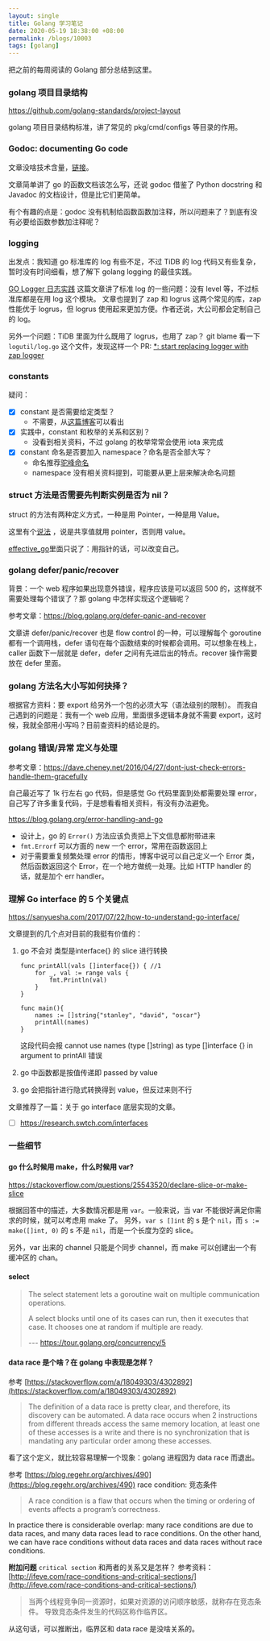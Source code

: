 ```yaml
---
layout: single
title: Golang 学习笔记
date: 2020-05-19 18:38:00 +08:00
permalink: /blogs/10003
tags: [golang]
---
```


把之前的每周阅读的 Golang 部分总结到这里。


### golang 项目目录结构

<https://github.com/golang-standards/project-layout>

golang 项目目录结构标准，讲了常见的 pkg/cmd/configs 等目录的作用。

### Godoc: documenting Go code

文章没啥技术含量，[链接](https://blog.golang.org/godoc-documenting-go-code)。

文章简单讲了 go 的函数文档该怎么写，还说 godoc 借鉴了 Python docstring 和 Javadoc 的文档设计，但是比它们更简单。

有个有趣的点是：godoc 没有机制给函数函数加注释，所以问题来了？到底有没有必要给函数参数加注释呢？


### logging
出发点：我知道 go 标准库的 log 有些不足，不过 TiDB 的 log 代码又有些复杂，暂时没有时间细看，想了解下 golang logging 的最佳实践。

[GO Logger 日志实践](https://www.imhanjm.com/2017/05/19/go%20logger%20%E6%97%A5%E5%BF%97%E5%AE%9E%E8%B7%B5/)
这篇文章讲了标准 log 的一些问题：没有 level 等，不过标准库都是在用 log 这个模块。
文章也提到了 zap 和 logrus 这两个常见的库，zap 性能优于 logrus，但 logrus 使用起来更加方便。作者还说，大公司都会定制自己的 log。

另外一个问题：TiDB 里面为什么既用了 logrus，也用了 zap？
git blame 看一下 `logutil/log.go` 这个文件，发现这样一个 PR: [*: start replacing logger with zap logger ](https://github.com/pingcap/tidb/pull/9279)

### constants
疑问：
- [x] constant 是否需要给定类型？
  - 不需要，从[这篇博客](https://blog.golang.org/constants)可以看出
- [x] 实践中，constant 和枚举的关系和区别？
  - 没看到相关资料，不过 golang 的枚举常常会使用 iota 来完成
- [x] constant 命名是否要加入 namespace？命名是否全部大写？
  - 命名推荐[驼峰命名](https://stackoverflow.com/a/22688926/4302892)
  - namespace 没有相关资料提到，可能要从更上层来解决命名问题

### struct 方法是否需要先判断实例是否为 nil？

struct 的方法有两种定义方式，一种是用 Pointer，一种是用 Value。

这里有个[说法](https://dev.to/chen/gos-method-receiver-pointer-vs-value-1kl8) ，说是共享值就用 pointer，否则用 value。

[effective_go](https://golang.org/doc/effective_go.html#pointers_vs_values)里面只说了：用指针的话，可以改变自己。

### golang defer/panic/recover
背景：一个 web 程序如果出现意外错误，程序应该是可以返回 500 的，这样就不需要处理每个错误了？那 golang 中怎样实现这个逻辑呢？

参考文章：https://blog.golang.org/defer-panic-and-recover

文章讲 defer/panic/recover 也是 flow control 的一种，可以理解每个 goroutine 都有一个调用栈，defer 语句在每个函数结束的时候都会调用。可以想象在栈上，caller 函数下一层就是 defer，defer 之间有先进后出的特点。recover 操作需要放在 defer 里面。

### golang 方法名大小写如何抉择？
根据官方资料：要 export 给另外一个包的必须大写（语法级别的限制）。
而我自己遇到的问题是：我有一个 web 应用，里面很多逻辑本身就不需要 export，这时候，我就全部用小写吗？目前查资料的结论是的。

### golang 错误/异常 定义与处理

参考文章：https://dave.cheney.net/2016/04/27/dont-just-check-errors-handle-them-gracefully

自己最近写了 1k 行左右 go 代码，但是感觉 Go 代码里面到处都需要处理 error，自己写了许多重复代码，于是想看看相关资料，有没有办法避免。

<https://blog.golang.org/error-handling-and-go>

- 设计上，go 的 `Error()` 方法应该负责把上下文信息都附带进来
- `fmt.Errorf` 可以方面的 new 一个 error，常用在函数返回上
- 对于需要重复频繁处理 error 的情形，博客中说可以自己定义一个 Error 类，然后函数返回这个 Error，在一个地方做统一处理。比如 HTTP handler 的话，就是加个 err handler。

### 理解 Go interface 的 5 个关键点

https://sanyuesha.com/2017/07/22/how-to-understand-go-interface/

文章提到的几个点对目前的我挺有价值的：
1. go 不会对 类型是interface{} 的 slice 进行转换
    ```golang
    func printAll(vals []interface{}) { //1
        for _, val := range vals {
            fmt.Println(val)
        }
    }

    func main(){
        names := []string{"stanley", "david", "oscar"}
        printAll(names)
    }
    ```
    这段代码会报 cannot use names (type []string) as type []interface {} in argument to printAll 错误

1. go 中函数都是按值传递即 passed by value
1. go 会把指针进行隐式转换得到 value，但反过来则不行

文章推荐了一篇：关于 go interface 底层实现的文章。
- [ ] https://research.swtch.com/interfaces

### 一些细节

#### go 什么时候用 make，什么时候用 var?

https://stackoverflow.com/questions/25543520/declare-slice-or-make-slice

根据回答中的描述，大多数情况都是用 `var`。一般来说，当 var 不能很好满足你需求的时候，就可以考虑用 make 了。
另外，`var s []int` 的 s 是个 `nil`，而 `s := make([]int, 0)` 的 s 不是 `nil`，而是一个长度为空的 slice。

另外，var 出来的 channel 只能是个同步 channel，而 make 可以创建出一个有缓冲区的 chan。

#### select

> The select statement lets a goroutine wait on multiple communication operations.
>
> A select blocks until one of its cases can run, then it executes that case. It chooses one at random if multiple are ready.
>
> --- https://tour.golang.org/concurrency/5

#### data race 是个啥？在 golang 中表现是怎样？

参考 [https://stackoverflow.com/a/18049303/4302892](https://stackoverflow.com/a/18049303/4302892)

> The definition of a data race is pretty clear, and therefore, its discovery can be automated. A data race occurs when 2 instructions from different threads access the same memory location, at least one of these accesses is a write and there is no synchronization that is mandating any particular order among these accesses.

看了这个定义，就比较容易理解一个现象：golang 进程因为 data race 而退出。

参考 [https://blog.regehr.org/archives/490](https://blog.regehr.org/archives/490)
race condition: 竞态条件

> A race condition is a flaw that occurs when the timing or ordering of events affects a program’s correctness.

In practice there is considerable overlap: many race conditions are due to data races, and many data races lead to race conditions. On the other hand, we can have race conditions without data races and data races without race conditions.

**附加问题** `critical section` 和两者的关系又是怎样？
参考资料：[http://ifeve.com/race-conditions-and-critical-sections/](http://ifeve.com/race-conditions-and-critical-sections/)

> 当两个线程竞争同一资源时，如果对资源的访问顺序敏感，就称存在竞态条件。
> 导致竞态条件发生的代码区称作临界区。

从这句话，可以推断出，临界区和 data race 是没啥关系的。
